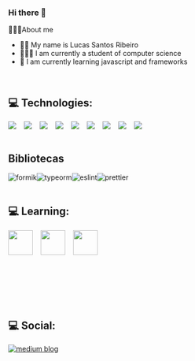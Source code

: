 ### Hi there 👋
👨🏻‍💻About me
 - 🧑🏻 My name is Lucas Santos Ribeiro
 - 👨🏻‍🎓  I am currently a student of computer science
 - 🌱 I am currently learning javascript and frameworks
 
<br/>

## 💻 Technologies:
<div style="display:flex;flex-direction:row">
 <img  src="https://img.shields.io/badge/JavaScript-323330?style=for-the-badge&logo=javascript&logoColor=F7DF1E" />
 <img style="margin-left:16px" src="https://img.shields.io/badge/TypeScript-007ACC?style=for-the-badge&logo=typescript&logoColor=white" />
 <img style="margin-left:16px" src="https://img.shields.io/badge/React-20232A?style=for-the-badge&logo=react&logoColor=61DAFB" />
 <img style="margin-left:16px" src="https://img.shields.io/badge/React_Native-20232A?style=for-the-badge&logo=react&logoColor=61DAFB" />
 <img style="margin-left:16px" src="https://img.shields.io/badge/Node.js-43853D?style=for-the-badge&logo=node.js&logoColor=white" />
 <img style="margin-left:16px"  src="https://img.shields.io/badge/Express.js-404D59?style=for-the-badge" />
 <img style="margin-left:16px" src="https://img.shields.io/badge/Redux-593D88?style=for-the-badge&logo=redux&logoColor=white" />
 <img style="margin-left:16px" src="https://img.shields.io/badge/Netlify-00C7B7?style=for-the-badge&logo=netlify&logoColor=white" />
 <img style="margin-left:16px;margin-right:16px" src="https://img.shields.io/badge/MongoDB-4EA94B?style=for-the-badge&logo=mongodb&logoColor=white" />
 </div>
<br/>

## Bibliotecas
<div style="display:flex;flex-direction:row">
 <img src="https://img.shields.io/badge/Formik-0d47a1?style=for-the-badge&logo=formik&logoColor=white" alt="formik"/>
 <img src="https://img.shields.io/badge/TypeOrm-E83524?style=for-the-badge&logo=typeorm&logoColor=white" alt="typeorm"/>
 <img src="https://img.shields.io/badge/eslint-3A33D1?style=for-the-badge&logo=eslint&logoColor=white" alt="eslint"/>
 <img src="https://img.shields.io/badge/prettier-1A2C34?style=for-the-badge&logo=prettier&logoColor=F7BA3E" alt="prettier"/>
 </div>
<br/>

## 💻 Learning:
<div style="display:flex;flex-direction:row;margin-top:16px;margin-bottom:32">
 <img style="width:50px;height:50px;" src="https://cdn.jsdelivr.net/gh/devicons/devicon/icons/nestjs/nestjs-plain.svg" />
 <img style="width:50px;height:50px;margin-left:16px" src="https://cdn.jsdelivr.net/gh/devicons/devicon/icons/nextjs/nextjs-original.svg"/>
 <img style="width:50px;height:50px;margin-left:16px" src="https://cdn.jsdelivr.net/gh/devicons/devicon/icons/react/react-original.svg" />
 </div>
<br/>
<br/>

<br/>
  <img src="https://www.codewars.com/users/lucasnetwork/badges/small" alt "codewars status"/>
 <br/>
</div>
 <br/>

## 💻 Social:
 <a href="https://lucassr.medium.com/">
  <img src="https://img.shields.io/badge/Medium-12100E?style=for-the-badge&logo=medium&logoColor=white" alt="medium blog"/>
 </a>

<!--
**lucasnetwork/lucasnetwork** is a ✨ _special_ ✨ repository because its `README.md` (this file) appears on your GitHub profile.

Here are some ideas to get you started:

- 🔭 I’m currently working on ...
- 🌱 I’m currently learning ...
- 👯 I’m looking to collaborate on ...
- 🤔 I’m looking for help with ...
- 💬 Ask me about ...
- 📫 How to reach me: ...
- 😄 Pronouns: ...
- ⚡ Fun fact: ...
-->

